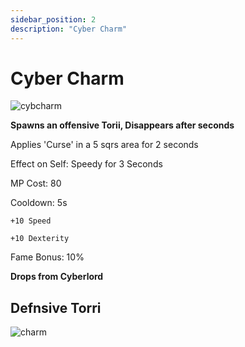 ```yaml
---
sidebar_position: 2
description: "Cyber Charm"
---
```


# Cyber Charm

![cybcharm](https://cdn.discordapp.com/attachments/1187552567295758487/1200994818327851040/Cyber_Charm.png?ex=65c83496&is=65b5bf96&hm=f17b85bd743f2c9248a8d09fdc7d03b83509bb65848f85f7e35e1295d6869e64&)

**Spawns an offensive Torii, Disappears after  seconds**

Applies 'Curse' in a 5 sqrs area for 2 seconds

Effect on Self: Speedy for 3 Seconds

MP Cost: 80

Cooldown: 5s


    +10 Speed

    +10 Dexterity

Fame Bonus: 10%

**Drops from Cyberlord**


## Defnsive Torri

![charm](https://cdn.discordapp.com/attachments/1160376179996496013/1195488181743779850/charm7.gif?ex=65c6a121&is=65b42c21&hm=f50bda16685f34688411a8c0c8291f48c67792e0d6080da6c779f6f7e2eb6f4a&)

